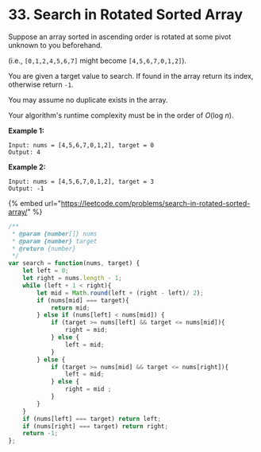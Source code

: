# 33. Search in Rotated Sorted Array

Suppose an array sorted in ascending order is rotated at some pivot unknown to you beforehand.

\(i.e., `[0,1,2,4,5,6,7]` might become `[4,5,6,7,0,1,2]`\).

You are given a target value to search. If found in the array return its index, otherwise return `-1`.

You may assume no duplicate exists in the array.

Your algorithm's runtime complexity must be in the order of _O_\(log _n_\).

**Example 1:**

```text
Input: nums = [4,5,6,7,0,1,2], target = 0
Output: 4
```

**Example 2:**

```text
Input: nums = [4,5,6,7,0,1,2], target = 3
Output: -1
```

{% embed url="https://leetcode.com/problems/search-in-rotated-sorted-array/" %}

```javascript
/**
 * @param {number[]} nums
 * @param {number} target
 * @return {number}
 */
var search = function(nums, target) {
    let left = 0;
    let right = nums.length - 1;
    while (left + 1 < right){
        let mid = Math.round(left + (right - left)/ 2);
        if (nums[mid] === target){
            return mid;
        } else if (nums[left] < nums[mid]) {
            if (target >= nums[left] && target <= nums[mid]){
                right = mid;
            } else {
                left = mid;
            }
        } else {
            if (target >= nums[mid] && target <= nums[right]){
                left = mid;
            } else {
                right = mid ;
            }
        }
    }
    if (nums[left] === target) return left;
    if (nums[right] === target) return right;
    return -1;
};
```

